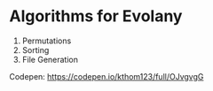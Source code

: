 # Algorithms for Evolany

1. Permutations
2. Sorting
3. File Generation


Codepen:
https://codepen.io/kthom123/full/OJvgvgG
